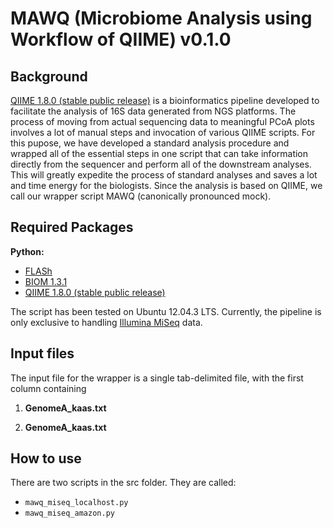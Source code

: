# MAWQ (Microbiome Analysis using Workflow of QIIME) v0.1.0

Background
------

[QIIME 1.8.0 (stable public release)](http://qiime.org/) is a bioinformatics pipeline developed to facilitate the analysis of 16S data generated from NGS platforms.
The process of moving from actual sequencing data to meaningful PCoA plots involves a lot of manual steps and invocation of various QIIME scripts. For this pupose, we have developed a standard analysis procedure and wrapped all of the essential steps in one script that can take information directly from the sequencer and perform all of the downstream analyses. This will greatly expedite the process of standard analyses and saves a lot and time energy for the biologists.
Since the analysis is based on QIIME, we call our wrapper script MAWQ (canonically pronounced mock).


Required Packages
------

**Python:**

- [FLASh](http://ccb.jhu.edu/software/FLASH/)
- [BIOM 1.3.1](http://biom-format.org/)
- [QIIME 1.8.0 (stable public release)](https://github.com/qiime/qiime-deploy)

The script has been tested on Ubuntu 12.04.3 LTS. Currently, the pipeline is only exclusive to handling [Illumina MiSeq](http://www.illumina.com/systems/miseq.html) data.

Input files
------

The input file for the wrapper is a single tab-delimited file, with the first column containing 

1) **GenomeA_kaas.txt**

2) **GenomeA_kaas.txt**


How to use
------

There are two scripts in the src folder. They are called:

- ```mawq_miseq_localhost.py```
- ```mawq_miseq_amazon.py```
